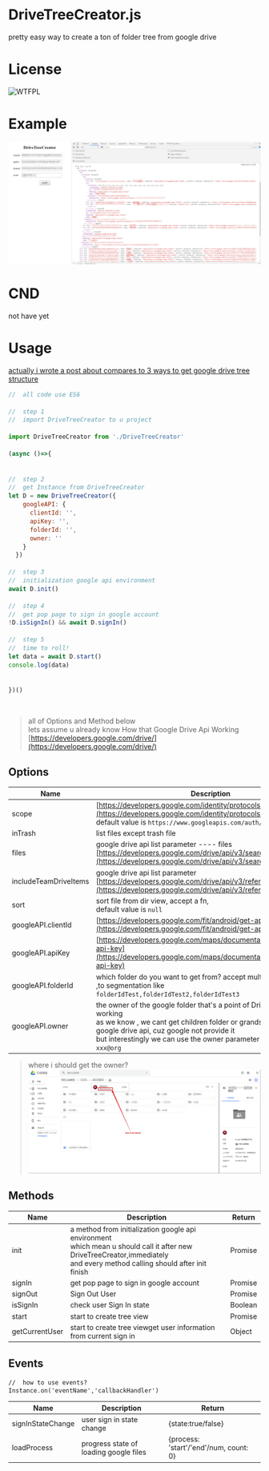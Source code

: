 # DriveTreeCreator.js
pretty easy way to create a ton of folder tree from google drive

# License
![WTFPL](http://www.wtfpl.net/wp-content/uploads/2012/12/wtfpl-badge-1.png)


# Example
![poster](./poster.png)

# CND
not have yet

# Usage
[actually i wrote a post about compares to 3 ways to get google drive tree structure](https://carljin.com/list-all-google-drive-files-and-folders.html)

```javascript
//  all code use ES6

//  step 1
//  import DriveTreeCreator to u project

import DriveTreeCreator from './DriveTreeCreator'

(async ()=>{


//  step 2
//  get Instance from DriveTreeCreator
let D = new DriveTreeCreator({
    googleAPI: {
      clientId: '',
      apiKey: '',
      folderId: '',
      owner: ''
    }
  })
  
//  step 3 
//  initialization google api environment
await D.init()

//  step 4
//  get pop page to sign in google account
!D.isSignIn() && await D.signIn()

//  step 5
//  time to roll!
let data = await D.start()
console.log(data)


})()
```
<br/>

> all of Options and Method below<br/>
> lets assume u already know How that Google Drive Api Working<br/>
> [https://developers.google.com/drive/](https://developers.google.com/drive/)

## Options
|   Name    | Description |
| ----------- | ----------- |
|scope    | [https://developers.google.com/identity/protocols/googlescopes](https://developers.google.com/identity/protocols/googlescopes) <br/> default value is `https://www.googleapis.com/auth/drive`      |
|inTrash    | list files except trash file      |
|files    | google drive api list parameter ---- files <br/> [https://developers.google.com/drive/api/v3/search-files](https://developers.google.com/drive/api/v3/search-files)      |
|includeTeamDriveItems    | google drive api list parameter <br/> [https://developers.google.com/drive/api/v3/reference/files/list](https://developers.google.com/drive/api/v3/reference/files/list)      |
|sort    | sort file from dir view, accept a fn,<br/> default value is `null`      |
|googleAPI.clientId    | [https://developers.google.com/fit/android/get-api-key](https://developers.google.com/fit/android/get-api-key)       |
|googleAPI.apiKey   | [https://developers.google.com/maps/documentation/javascript/get-api-key](https://developers.google.com/maps/documentation/javascript/get-api-key)        |
|googleAPI.folderId   | which folder do you want to get from? accept multiple folder Id use ,to segmentation like <br/>`folderIdTest,folderIdTest2,folderIdTest3`    |
|googleAPI.owner   | the owner of the google folder that's a point of DriveTreeCreator working <br />as we know , we cant get children folder or grandson folder by google drive api, cuz google not provide it<br/>but interestingly we can use the owner parameter to replace it! like `xxx@org`   |

>where i should get the owner?
![owner](./owner.png)

## Methods
|   Name    | Description |Return|
| ----------- | ----------- |----------|
|init    | a method from initialization google api environment<br/> which mean u should call it after new DriveTreeCreator,immediately<br/> and every method calling should after init finish      | Promise|
|signIn    | get pop page to sign in google account     | Promise|
|signOut    | Sign Out User    | Promise|
|isSignIn    | check user Sign In state    | Boolean|
|start    | start to create tree view    | Promise|
|getCurrentUser    | start to create tree viewget user information from current sign in    | Object|


## Events
```
//  how to use events?
Instance.on('eventName','callbackHandler')

```
|   Name    | Description |Return|
| ----------- | ----------- |----------|
|signInStateChange    | user sign in state change     | {state:true/false}|
|loadProcess    | progress state of loading google files     | {process: 'start'/'end'/num, count: 0}|

